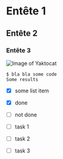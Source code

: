 # Entête 1

## Entête 2

### Entête 3

![Image of Yaktocat](https://octodex.github.com/images/yaktocat.png)


```
$ bla bla some code
Some results
```

- [x] some list item
- [x] done 
- [ ] not done



- [ ] task 1
- [ ] task 2
- [ ] task 3
